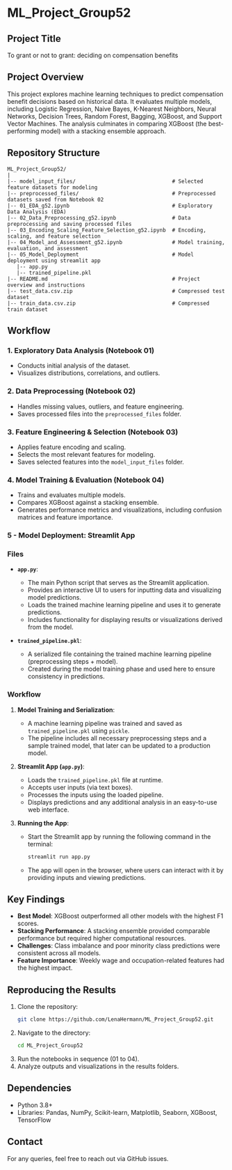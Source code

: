 # ML_Project_Group52

## Project Title
To grant or not to grant: deciding on compensation benefits

## Project Overview
This project explores machine learning techniques to predict compensation benefit decisions based on historical data. It evaluates multiple models, including Logistic Regression, Naive Bayes, K-Nearest Neighbors, Neural Networks, Decision Trees, Random Forest, Bagging, XGBoost, and Support Vector Machines. The analysis culminates in comparing XGBoost (the best-performing model) with a stacking ensemble approach.

## Repository Structure
```
ML_Project_Group52/
|
|-- model_input_files/                               # Selected feature datasets for modeling
|-- preprocessed_files/                              # Preprocessed datasets saved from Notebook 02
|-- 01_EDA_g52.ipynb                                 # Exploratory Data Analysis (EDA)
|-- 02_Data_Preprocessing_g52.ipynb                  # Data preprocessing and saving processed files
|-- 03_Encoding_Scaling_Feature_Selection_g52.ipynb  # Encoding, scaling, and feature selection
|-- 04_Model_and_Assessment_g52.ipynb                # Model training, evaluation, and assessment
|-- 05_Model_Deployment                              # Model deployment using streamlit app
   |-- app.py
   |-- trained_pipeline.pkl
|-- README.md                                        # Project overview and instructions
|-- test_data.csv.zip                                # Compressed test dataset
|-- train_data.csv.zip                               # Compressed train dataset
```

## Workflow

### 1. Exploratory Data Analysis (Notebook 01)
- Conducts initial analysis of the dataset.
- Visualizes distributions, correlations, and outliers.

### 2. Data Preprocessing (Notebook 02)
- Handles missing values, outliers, and feature engineering.
- Saves processed files into the `preprocessed_files` folder.

### 3. Feature Engineering & Selection (Notebook 03)
- Applies feature encoding and scaling.
- Selects the most relevant features for modeling.
- Saves selected features into the `model_input_files` folder.

### 4. Model Training & Evaluation (Notebook 04)
- Trains and evaluates multiple models.
- Compares XGBoost against a stacking ensemble.
- Generates performance metrics and visualizations, including confusion matrices and feature importance.

### 5 - Model Deployment: Streamlit App

### Files
- **`app.py`**: 
  - The main Python script that serves as the Streamlit application.
  - Provides an interactive UI to users for inputting data and visualizing model predictions.
  - Loads the trained machine learning pipeline and uses it to generate predictions.
  - Includes functionality for displaying results or visualizations derived from the model.

- **`trained_pipeline.pkl`**: 
  - A serialized file containing the trained machine learning pipeline (preprocessing steps + model).
  - Created during the model training phase and used here to ensure consistency in predictions.

### Workflow
1. **Model Training and Serialization**:
   - A machine learning pipeline was trained and saved as `trained_pipeline.pkl` using `pickle`.
   - The pipeline includes all necessary preprocessing steps and a sample trained model, that later can be updated to a production model.

2. **Streamlit App (`app.py`)**:
   - Loads the `trained_pipeline.pkl` file at runtime.
   - Accepts user inputs (via text boxes).
   - Processes the inputs using the loaded pipeline.
   - Displays predictions and any additional analysis in an easy-to-use web interface.

3. **Running the App**:
   - Start the Streamlit app by running the following command in the terminal:
     ```bash
     streamlit run app.py
     ```
   - The app will open in the browser, where users can interact with it by providing inputs and viewing predictions.

## Key Findings
- **Best Model**: XGBoost outperformed all other models with the highest F1 scores.
- **Stacking Performance**: A stacking ensemble provided comparable performance but required higher computational resources.
- **Challenges**: Class imbalance and poor minority class predictions were consistent across all models.
- **Feature Importance**: Weekly wage and occupation-related features had the highest impact.

## Reproducing the Results
1. Clone the repository:
   ```bash
   git clone https://github.com/LenaHermann/ML_Project_Group52.git
   ```
2. Navigate to the directory:
   ```bash
   cd ML_Project_Group52
   ```
3. Run the notebooks in sequence (01 to 04).
4. Analyze outputs and visualizations in the results folders.

## Dependencies
- Python 3.8+
- Libraries: Pandas, NumPy, Scikit-learn, Matplotlib, Seaborn, XGBoost, TensorFlow

## Contact
For any queries, feel free to reach out via GitHub issues.


